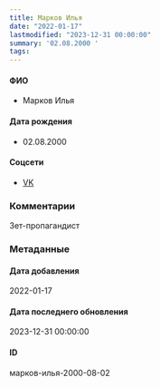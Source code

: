 ```yaml
---
title: Марков Илья
date: "2022-01-17"
lastmodified: "2023-12-31 00:00:00"
summary: '02.08.2000 '
tags: 
---
```

<!--# pp1-->
<!--## Фигурант-->
<!--### Личные данные-->
#### ФИО
- Марков Илья
#### Дата рождения
- 02.08.2000
#### Соцсети
- [VK](https://vk.com/id318870043)
### Комментарии
Зет-пропагандист
### Метаданные
#### Дата добавления
2022-01-17
#### Дата последнего обновления
2023-12-31 00:00:00
#### ID
марков-илья-2000-08-02
<!--## END;-->
